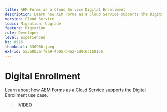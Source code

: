 ```yaml
---
title: AEM Forms as a Cloud Service Digital Enrollment
description: Learn how AEM Forms as a Cloud Service supports the Digital Enrollment use case.
version: Cloud Service
topic: Migration, Upgrade
feature: Migration
role: Developer
level: Experienced
kt: 8916
thumbnail: 336966.jpeg
exl-id: 553a0b3a-f9a9-4b05-b4e2-6d9c6c1b0156
---
```

# Digital Enrollment

Learn about how AEM Forms as a Cloud Service supports the Digital Enrollment use case.

>[!VIDEO](https://video.tv.adobe.com/v/336966?quality=12&learn=on)
